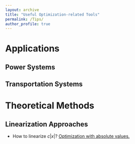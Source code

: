 ```yaml
---
layout: archive
title: "Useful Optimization-related Tools"
permalink: /Tips/
author_profile: true
---
```


# Applications
## Power Systems


## Transportation Systems


# Theoretical Methods
## Linearization Approaches 
* How to linearize $c|x|$?
[Optimization with absolute values.](https://optimization.cbe.cornell.edu/index.php?title=Optimization_with_absolute_values)


